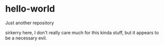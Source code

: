 # hello-world
Just another repository

sirkerry here, I don't really care much for this kinda stuff, but it appears to be a necessary evil.
